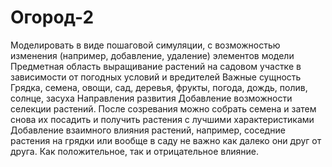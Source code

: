 # Огород-2
Моделировать в виде пошаговой симуляции, с возможностью изменения (например, добавление, удаление) элементов модели
Предметная область
выращивание растений на садовом участке в зависимости от погодных условий и вредителей
Важные сущность
Грядка, семена, овощи, сад, деревья, фрукты, погода, дождь, полив, солнце, засуха
Направления развития
Добавление возможности селекции растений. После созревания можно собрать семена и затем снова их посадить и получить растения с лучшими характеристиками
Добавление взаимного влияния растений, например, соседние растения на грядки или вообще в саду не важно как далеко они друг от друга. Как положительное, так и отрицательное влияние.
